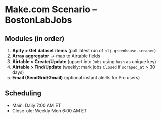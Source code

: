 
# Make.com Scenario – BostonLabJobs

## Modules (in order)

1. **Apify > Get dataset items** (poll latest run of `blj-greenhouse-scraper`)
2. **Array aggregator** → map to Airtable fields
3. **Airtable > Create/Update** (upsert into `Jobs` using `hash` as unique key)
4. **Airtable > Find/Update** (weekly: mark jobs `Closed` if `scraped_at` > 30 days)
5. **Email (SendGrid/Gmail)** (optional instant alerts for Pro users)

## Scheduling

* Main: Daily 7:00 AM ET
* Close-old: Weekly Mon 6:00 AM ET
